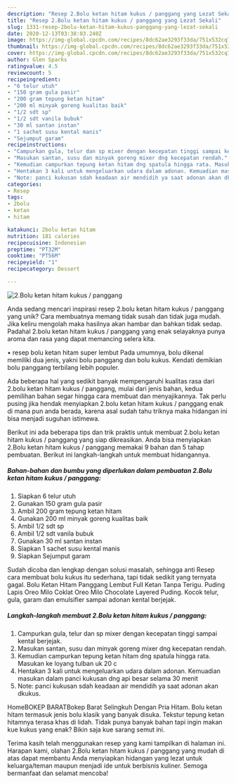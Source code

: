 ```yaml
---
description: "Resep 2.Bolu ketan hitam kukus / panggang yang Lezat Sekali"
title: "Resep 2.Bolu ketan hitam kukus / panggang yang Lezat Sekali"
slug: 1331-resep-2bolu-ketan-hitam-kukus-panggang-yang-lezat-sekali
date: 2020-12-13T03:38:03.240Z
image: https://img-global.cpcdn.com/recipes/8dc62ae3293f33da/751x532cq70/2bolu-ketan-hitam-kukus-panggang-foto-resep-utama.jpg
thumbnail: https://img-global.cpcdn.com/recipes/8dc62ae3293f33da/751x532cq70/2bolu-ketan-hitam-kukus-panggang-foto-resep-utama.jpg
cover: https://img-global.cpcdn.com/recipes/8dc62ae3293f33da/751x532cq70/2bolu-ketan-hitam-kukus-panggang-foto-resep-utama.jpg
author: Glen Sparks
ratingvalue: 4.5
reviewcount: 5
recipeingredient:
- "6 telur utuh"
- "150 gram gula pasir"
- "200 gram tepung ketan hitam"
- "200 ml minyak goreng kualitas baik"
- "1/2 sdt sp"
- "1/2 sdt vanila bubuk"
- "30 ml santan instan"
- "1 sachet susu kental manis"
- "Sejumput garam"
recipeinstructions:
- "Campurkan gula, telur dan sp mixer dengan kecepatan tinggi sampai kental berjejak."
- "Masukan santan, susu dan minyak goreng mixer dng kecepatan rendah."
- "Kemudian campurkan tepung ketan hitam dng spatula hingga rata. Masukan ke loyang tulban uk 20 c"
- "Hentakan 3 kali untuk mengeluarkan udara dalam adonan. Kemuadian masukan dalam panci kukusan dng api besar selama 30 menit"
- "Note: panci kukusan sdah keadaan air mendidih ya saat adonan akan dkukus."
categories:
- Resep
tags:
- 2bolu
- ketan
- hitam

katakunci: 2bolu ketan hitam 
nutrition: 181 calories
recipecuisine: Indonesian
preptime: "PT32M"
cooktime: "PT56M"
recipeyield: "1"
recipecategory: Dessert

---
```



![2.Bolu ketan hitam kukus / panggang](https://img-global.cpcdn.com/recipes/8dc62ae3293f33da/751x532cq70/2bolu-ketan-hitam-kukus-panggang-foto-resep-utama.jpg)

Anda sedang mencari inspirasi resep 2.bolu ketan hitam kukus / panggang yang unik? Cara membuatnya memang tidak susah dan tidak juga mudah. Jika keliru mengolah maka hasilnya akan hambar dan bahkan tidak sedap. Padahal 2.bolu ketan hitam kukus / panggang yang enak selayaknya punya aroma dan rasa yang dapat memancing selera kita.

• resep bolu ketan hitam super lembut Pada umumnya, bolu dikenal memiliki dua jenis, yakni bolu panggang dan bolu kukus. Kendati demikian bolu panggang terbilang lebih populer.

Ada beberapa hal yang sedikit banyak mempengaruhi kualitas rasa dari 2.bolu ketan hitam kukus / panggang, mulai dari jenis bahan, kedua pemilihan bahan segar hingga cara membuat dan menyajikannya. Tak perlu pusing jika hendak menyiapkan 2.bolu ketan hitam kukus / panggang enak di mana pun anda berada, karena asal sudah tahu triknya maka hidangan ini bisa menjadi suguhan istimewa.


Berikut ini ada beberapa tips dan trik praktis untuk membuat 2.bolu ketan hitam kukus / panggang yang siap dikreasikan. Anda bisa menyiapkan 2.Bolu ketan hitam kukus / panggang memakai 9 bahan dan 5 tahap pembuatan. Berikut ini langkah-langkah untuk membuat hidangannya.

<!--inarticleads1-->

##### Bahan-bahan dan bumbu yang diperlukan dalam pembuatan 2.Bolu ketan hitam kukus / panggang:

1. Siapkan 6 telur utuh
1. Gunakan 150 gram gula pasir
1. Ambil 200 gram tepung ketan hitam
1. Gunakan 200 ml minyak goreng kualitas baik
1. Ambil 1/2 sdt sp
1. Ambil 1/2 sdt vanila bubuk
1. Gunakan 30 ml santan instan
1. Siapkan 1 sachet susu kental manis
1. Siapkan Sejumput garam


Sudah dicoba dan lengkap dengan solusi masalah, sehingga anti Resep cara membuat bolu kukus itu sederhana, tapi tidak sedikit yang ternyata gagal. Bolu Ketan Hitam Panggang Lembut Full Ketan Tanpa Terigu. Puding Lapis Oreo Milo Coklat Oreo Milo Chocolate Layered Puding. Kocok telur, gula, garam dan emulsifier sampai adonan kental berjejak. 

<!--inarticleads2-->

##### Langkah-langkah membuat 2.Bolu ketan hitam kukus / panggang:

1. Campurkan gula, telur dan sp mixer dengan kecepatan tinggi sampai kental berjejak.
1. Masukan santan, susu dan minyak goreng mixer dng kecepatan rendah.
1. Kemudian campurkan tepung ketan hitam dng spatula hingga rata. Masukan ke loyang tulban uk 20 c
1. Hentakan 3 kali untuk mengeluarkan udara dalam adonan. Kemuadian masukan dalam panci kukusan dng api besar selama 30 menit
1. Note: panci kukusan sdah keadaan air mendidih ya saat adonan akan dkukus.


HomeBOKEP BARATBokep Barat Selingkuh Dengan Pria Hitam. Bolu ketan hitam termasuk jenis bolu klasik yang banyak disuka. Tekstur tepung ketan hitamnya terasa khas di lidah. Tidak punya banyak bahan tapi ingin makan kue kukus yang enak? Bikin saja kue sarang semut ini. 

Terima kasih telah menggunakan resep yang kami tampilkan di halaman ini. Harapan kami, olahan 2.Bolu ketan hitam kukus / panggang yang mudah di atas dapat membantu Anda menyiapkan hidangan yang lezat untuk keluarga/teman maupun menjadi ide untuk berbisnis kuliner. Semoga bermanfaat dan selamat mencoba!
